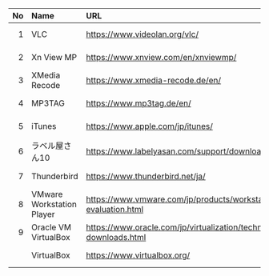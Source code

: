 |No|Name|URL|LatestVersion|LastUpdate|
|--:|:--|:--|:--|:--|
|  1| VLC | https://www.videolan.org/vlc/ | 3.0.17.4 | 2022-04-19 |
|  2| Xn View MP | https://www.xnview.com/en/xnviewmp/ | 1.0 | 2022-05-03 |
|  3| XMedia Recode | https://www.xmedia-recode.de/en/ | 3.5.5.8 | 2022-06-03 |
|  4| MP3TAG | https://www.mp3tag.de/en/ | 3.16 | 2022-05-30 |
|  5| iTunes | https://www.apple.com/jp/itunes/ | 12.12.3.5 | 2022-03-09 |
|  6| ラベル屋さん10 | https://www.labelyasan.com/support/download/ | 1.3.3| 2021-10-26 | 
|  7| Thunderbird | https://www.thunderbird.net/ja/ | 91.10.0 | 2022-05-31 |
|  8| VMware Workstation Player | https://www.vmware.com/jp/products/workstation-player/workstation-player-evaluation.html | 16.2.3 | |
|  9| Oracle VM VirtualBox | https://www.oracle.com/jp/virtualization/technologies/vm/downloads/virtualbox-downloads.html | 6.1.14 | |
|   | VirtualBox | https://www.virtualbox.org/ | 6.1.34 | 2022-04-19 |


